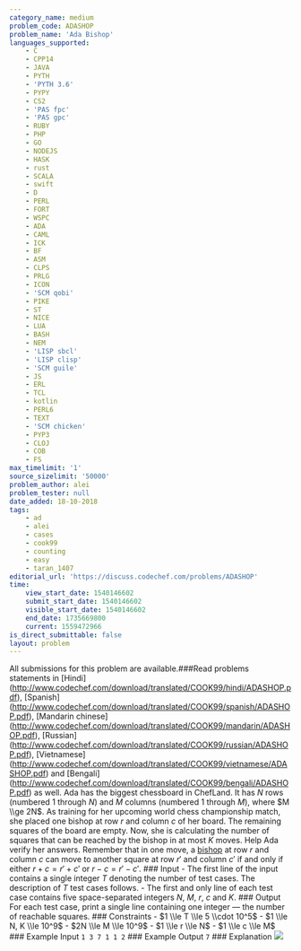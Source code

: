 ```yaml
---
category_name: medium
problem_code: ADASHOP
problem_name: 'Ada Bishop'
languages_supported:
    - C
    - CPP14
    - JAVA
    - PYTH
    - 'PYTH 3.6'
    - PYPY
    - CS2
    - 'PAS fpc'
    - 'PAS gpc'
    - RUBY
    - PHP
    - GO
    - NODEJS
    - HASK
    - rust
    - SCALA
    - swift
    - D
    - PERL
    - FORT
    - WSPC
    - ADA
    - CAML
    - ICK
    - BF
    - ASM
    - CLPS
    - PRLG
    - ICON
    - 'SCM qobi'
    - PIKE
    - ST
    - NICE
    - LUA
    - BASH
    - NEM
    - 'LISP sbcl'
    - 'LISP clisp'
    - 'SCM guile'
    - JS
    - ERL
    - TCL
    - kotlin
    - PERL6
    - TEXT
    - 'SCM chicken'
    - PYP3
    - CLOJ
    - COB
    - FS
max_timelimit: '1'
source_sizelimit: '50000'
problem_author: alei
problem_tester: null
date_added: 18-10-2018
tags:
    - ad
    - alei
    - cases
    - cook99
    - counting
    - easy
    - taran_1407
editorial_url: 'https://discuss.codechef.com/problems/ADASHOP'
time:
    view_start_date: 1540146602
    submit_start_date: 1540146602
    visible_start_date: 1540146602
    end_date: 1735669800
    current: 1559472966
is_direct_submittable: false
layout: problem
---
```

All submissions for this problem are available.\###Read problems statements in \[Hindi\](http://www.codechef.com/download/translated/COOK99/hindi/ADASHOP.pdf), \[Spanish\](http://www.codechef.com/download/translated/COOK99/spanish/ADASHOP.pdf), \[Mandarin chinese\](http://www.codechef.com/download/translated/COOK99/mandarin/ADASHOP.pdf), \[Russian\](http://www.codechef.com/download/translated/COOK99/russian/ADASHOP.pdf), \[Vietnamese\](http://www.codechef.com/download/translated/COOK99/vietnamese/ADASHOP.pdf) and \[Bengali\](http://www.codechef.com/download/translated/COOK99/bengali/ADASHOP.pdf) as well. Ada has the biggest chessboard in ChefLand. It has $N$ rows (numbered $1$ through $N$) and $M$ columns (numbered $1$ through $M$), where $M \\ge 2N$. As training for her upcoming world chess championship match, she placed one bishop at row $r$ and column $c$ of her board. The remaining squares of the board are empty. Now, she is calculating the number of squares that can be reached by the bishop in at most $K$ moves. Help Ada verify her answers. Remember that in one move, a [bishop](https://en.wikipedia.org/wiki/Bishop_(chess)) at row $r$ and column $c$ can move to another square at row $r'$ and column $c'$ if and only if either $r+c=r'+c'$ or $r-c=r'-c'$. ### Input - The first line of the input contains a single integer $T$ denoting the number of test cases. The description of $T$ test cases follows. - The first and only line of each test case contains five space-separated integers $N$, $M$, $r$, $c$ and $K$. ### Output For each test case, print a single line containing one integer — the number of reachable squares. ### Constraints - $1 \\le T \\le 5 \\cdot 10^5$ - $1 \\le N, K \\le 10^9$ - $2N \\le M \\le 10^9$ - $1 \\le r \\le N$ - $1 \\le c \\le M$ ### Example Input ``` 1 3 7 1 1 2 ``` ### Example Output ``` 7 ``` ### Explanation ![](https://codechef_shared.s3.amazonaws.com/download/CK99TST/ADASHOP/ADASHOP.png )
